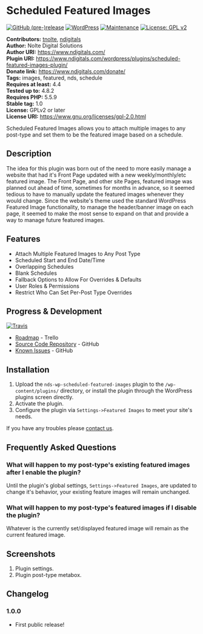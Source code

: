 # Scheduled Featured Images #
[![GitHub (pre-)release](https://img.shields.io/github/release/ndigitals/nds-wp-scheduled-featured-images/all.svg?style=flat-square)](https://github.com/ndigitals/nds-wp-scheduled-featured-images.git)
[![WordPress](https://img.shields.io/wordpress/v/nds-wp-scheduled-featured-images.svg?style=flat-square)]()
[![Maintenance](https://img.shields.io/maintenance/yes/2017.svg?style=flat-square)]()
[![License: GPL v2](https://img.shields.io/badge/License-GPL%20v2-blue.svg?style=flat-square)](LICENSE.md)

**Contributors:** [tnolte](https://profiles.wordpress.org/tnolte), [ndigitals](https://profiles.wordpress.org/ndigitals)  
**Author:** Nolte Digital Solutions  
**Author URI:** https://www.ndigitals.com/  
**Plugin URI:** https://www.ndigitals.com/wordpress/plugins/scheduled-featured-images-plugin/  
**Donate link:** https://www.ndigitals.com/donate/  
**Tags:** images, featured, nds, schedule  
**Requires at least:** 4.4  
**Tested up to:** 4.8.2  
**Requires PHP:** 5.5.9  
**Stable tag:** 1.0  
**License:** GPLv2 or later  
**License URI:** https://www.gnu.org/licenses/gpl-2.0.html  

Scheduled Featured Images allows you to attach multiple images to any post-type and set them to be the featured image based on a schedule.

## Description ##

The idea for this plugin was born out of the need to more easily manage a website that had it's Front Page updated with a new weekly/monthly/etc featured image. The Front Page, and other site Pages, featured image was planned out ahead of time, sometimes for months in advance, so it seemed tedious to have to manually update the featured images whenever they would change. Since the website's theme used the standard WordPress Featured Image functionality, to manage the header/banner image on each page, it seemed to make the most sense to expand on that and provide a way to manage future featured images.

## Features ##

* Attach Multiple Featured Images to Any Post Type
 * Scheduled Start and End Date/Time
 * Overlapping Schedules
 * Blank Schedules
* Fallback Options to Allow For Overrides & Defaults
* User Roles & Permissions
 * Restrict Who Can Set Per-Post Type Overrides

## Progress & Development ##
[![Travis](https://img.shields.io/travis/ndigitals/nds-wp-scheduled-featured-images.svg?style=flat-square)](https://travis-ci.org/ndigitals/nds-wp-scheduled-featured-images)

* [Roadmap](https://trello.com/b/8mT9hQWj) - Trello
* [Source Code Repository](https://github.com/ndigitals/nds-wp-scheduled-featured-images) - GitHub
* [Known Issues](https://github.com/ndigitals/nds-wp-scheduled-featured-images/issues) - GitHub

## Installation ##

1. Upload the `nds-wp-scheduled-featured-images` plugin to the `/wp-content/plugins/` directory, or install the plugin through the WordPress plugins screen directly.
1. Activate the plugin.
1. Configure the plugin via `Settings->Featured Images` to meet your site's needs.

If you have any troubles please [contact us](https://www.ndigitals.com/contact/).

## Frequently Asked Questions ##

### What will happen to my post-type's existing featured images after I enable the plugin? ###

Until the plugin's global settings, `Settings->Featured Images`, are updated to change it's behavior, your existing feature images will remain unchanged.

### What will happen to my post-type's featured images if I disable the plugin? ###

Whatever is the currently set/displayed featured image will remain as the current featured image.
## Screenshots ##

1. Plugin settings.
2. Plugin post-type metabox.

## Changelog ##

### 1.0.0 ###
* First public release!

